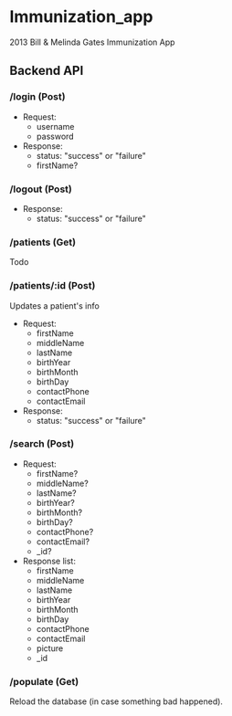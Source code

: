 Immunization_app
================

2013 Bill &amp; Melinda Gates Immunization App

## Backend API

### /login (Post)

* Request:
  * username
  * password
* Response:
  * status: "success" or "failure"
  * firstName?

### /logout (Post)
* Response:
  * status: "success" or "failure"

### /patients (Get)
Todo

### /patients/:id (Post)
Updates a patient's info
* Request:
  *  firstName
  *  middleName
  *  lastName
  *  birthYear
  *  birthMonth
  *  birthDay
  *  contactPhone
  *  contactEmail
* Response:
  * status: "success" or "failure"
  
### /search (Post)
* Request:
  *  firstName?
  *  middleName?
  *  lastName?
  *  birthYear?
  *  birthMonth?
  *  birthDay?
  *  contactPhone?
  *  contactEmail?
  *  _id?
* Response list:
  *  firstName
  *  middleName
  *  lastName
  *  birthYear
  *  birthMonth
  *  birthDay
  *  contactPhone
  *  contactEmail
  *  picture
  *  _id
 
### /populate (Get)
Reload the database (in case something bad happened).
